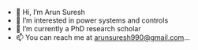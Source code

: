 - 👋 Hi, I’m Arun Suresh
- 👀 I’m interested in power systems and controls
- 🌱 I’m currently a PhD research scholar
- 📫 You can reach me at arunsuresh990@gmail.com...

<!---
arunsuresh990/arunsuresh990 is a ✨ special ✨ repository because its `README.md` (this file) appears on your GitHub profile.
You can click the Preview link to take a look at your changes.
--->
